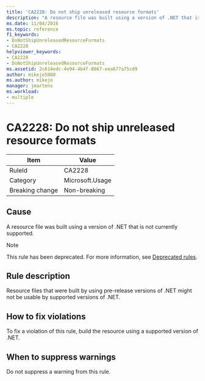 ```yaml
---
title: 'CA2228: Do not ship unreleased resource formats'
description: "A resource file was built using a version of .NET that is not currently supported."
ms.date: 11/04/2016
ms.topic: reference
f1_keywords:
- DoNotShipUnreleasedResourceFormats
- CA2228
helpviewer_keywords:
- CA2228
- DoNotShipUnreleasedResourceFormats
ms.assetid: 2c614edc-4e94-4b4f-8067-eea677a75cd9
author: mikejo5000
ms.author: mikejo
manager: jmartens
ms.workload:
- multiple
---
```

# CA2228: Do not ship unreleased resource formats

|Item|Value|
|-|-|
|RuleId|CA2228|
|Category|Microsoft.Usage|
|Breaking change|Non-breaking|

## Cause
A resource file was built using a version of .NET that is not currently supported.

> [!NOTE]
> This rule has been deprecated. For more information, see [Deprecated rules](fxcop-unported-deprecated-rules.md).

## Rule description

Resource files that were built by using pre-release versions of .NET might not be usable by supported versions of .NET.

## How to fix violations

To fix a violation of this rule, build the resource using a supported version of .NET.

## When to suppress warnings

Do not suppress a warning from this rule.
